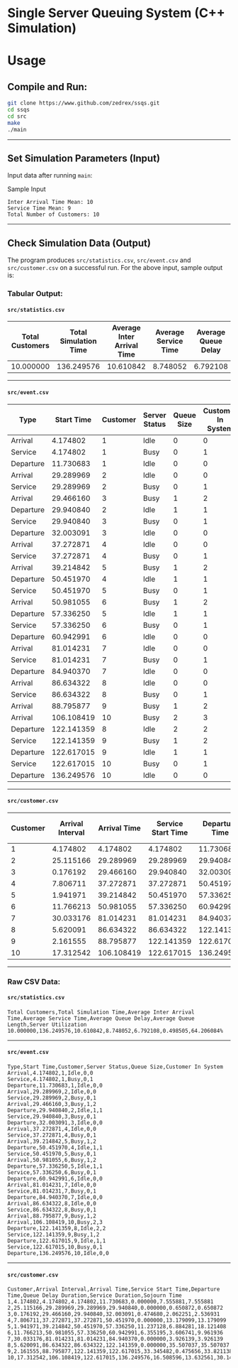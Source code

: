 # Single Server Queuing System (C++ Simulation)


# Usage
## Compile and Run:
```bash
git clone https://www.github.com/zedrex/ssqs.git
cd ssqs
cd src
make
./main
```
<hr>


## Set Simulation Parameters (Input)
Input data after running `main`:

Sample Input
```text
Inter Arrival Time Mean: 10  
Service Time Mean: 9
Total Number of Customers: 10
```

<hr>

## Check Simulation Data (Output)
The program produces `src/statistics.csv`, `src/event.csv` and `src/customer.csv` on a successful run. For the above input, sample output is:

### Tabular Output:
#### `src/statistics.csv`
| Total Customers | Total Simulation Time | Average Inter Arrival Time | Average Service Time | Average Queue Delay | Average Queue Length | Server Utilization |
| --------------- | --------------------- | -------------------------- | -------------------- | ------------------- | -------------------- | ------------------ |
| 10.000000       | 136.249576            | 10.610842                  | 8.748052             | 6.792108            | 0.498505             | 64.206084%         |



<hr>

#### `src/event.csv`
| Type      | Start Time | Customer | Server Status | Queue Size | Customer In System |
| --------- | ---------- | -------- | ------------- | ---------- | ------------------ |
| Arrival   | 4.174802   | 1        | Idle          | 0          | 0                  |
| Service   | 4.174802   | 1        | Busy          | 0          | 1                  |
| Departure | 11.730683  | 1        | Idle          | 0          | 0                  |
| Arrival   | 29.289969  | 2        | Idle          | 0          | 0                  |
| Service   | 29.289969  | 2        | Busy          | 0          | 1                  |
| Arrival   | 29.466160  | 3        | Busy          | 1          | 2                  |
| Departure | 29.940840  | 2        | Idle          | 1          | 1                  |
| Service   | 29.940840  | 3        | Busy          | 0          | 1                  |
| Departure | 32.003091  | 3        | Idle          | 0          | 0                  |
| Arrival   | 37.272871  | 4        | Idle          | 0          | 0                  |
| Service   | 37.272871  | 4        | Busy          | 0          | 1                  |
| Arrival   | 39.214842  | 5        | Busy          | 1          | 2                  |
| Departure | 50.451970  | 4        | Idle          | 1          | 1                  |
| Service   | 50.451970  | 5        | Busy          | 0          | 1                  |
| Arrival   | 50.981055  | 6        | Busy          | 1          | 2                  |
| Departure | 57.336250  | 5        | Idle          | 1          | 1                  |
| Service   | 57.336250  | 6        | Busy          | 0          | 1                  |
| Departure | 60.942991  | 6        | Idle          | 0          | 0                  |
| Arrival   | 81.014231  | 7        | Idle          | 0          | 0                  |
| Service   | 81.014231  | 7        | Busy          | 0          | 1                  |
| Departure | 84.940370  | 7        | Idle          | 0          | 0                  |
| Arrival   | 86.634322  | 8        | Idle          | 0          | 0                  |
| Service   | 86.634322  | 8        | Busy          | 0          | 1                  |
| Arrival   | 88.795877  | 9        | Busy          | 1          | 2                  |
| Arrival   | 106.108419 | 10       | Busy          | 2          | 3                  |
| Departure | 122.141359 | 8        | Idle          | 2          | 2                  |
| Service   | 122.141359 | 9        | Busy          | 1          | 2                  |
| Departure | 122.617015 | 9        | Idle          | 1          | 1                  |
| Service   | 122.617015 | 10       | Busy          | 0          | 1                  |
| Departure | 136.249576 | 10       | Idle          | 0          | 0                  |



<hr>

#### `src/customer.csv`
| Customer | Arrival Interval | Arrival Time | Service Start Time | Departure Time | Queue Delay Duration | Service Duration | Sojourn Time |
| -------- | ---------------- | ------------ | ------------------ | -------------- | -------------------- | ---------------- | ------------ |
| 1        | 4.174802         | 4.174802     | 4.174802           | 11.730683      | 0.000000             | 7.555881         | 7.555881     |
| 2        | 25.115166        | 29.289969    | 29.289969          | 29.940840      | 0.000000             | 0.650872         | 0.650872     |
| 3        | 0.176192         | 29.466160    | 29.940840          | 32.003091      | 0.474680             | 2.062251         | 2.536931     |
| 4        | 7.806711         | 37.272871    | 37.272871          | 50.451970      | 0.000000             | 13.179099        | 13.179099    |
| 5        | 1.941971         | 39.214842    | 50.451970          | 57.336250      | 11.237128            | 6.884281         | 18.121408    |
| 6        | 11.766213        | 50.981055    | 57.336250          | 60.942991      | 6.355195             | 3.606741         | 9.961936     |
| 7        | 30.033176        | 81.014231    | 81.014231          | 84.940370      | 0.000000             | 3.926139         | 3.926139     |
| 8        | 5.620091         | 86.634322    | 86.634322          | 122.141359     | 0.000000             | 35.507037        | 35.507037    |
| 9        | 2.161555         | 88.795877    | 122.141359         | 122.617015     | 33.345482            | 0.475656         | 33.821138    |
| 10       | 17.312542        | 106.108419   | 122.617015         | 136.249576     | 16.508596            | 13.632561        | 30.141157    |



<hr>



### Raw CSV Data:
#### `src/statistics.csv`
```csv
Total Customers,Total Simulation Time,Average Inter Arrival Time,Average Service Time,Average Queue Delay,Average Queue Length,Server Utilization
10.000000,136.249576,10.610842,8.748052,6.792108,0.498505,64.206084%
```
<hr>

#### `src/event.csv`
```csv
Type,Start Time,Customer,Server Status,Queue Size,Customer In System
Arrival,4.174802,1,Idle,0,0
Service,4.174802,1,Busy,0,1
Departure,11.730683,1,Idle,0,0
Arrival,29.289969,2,Idle,0,0
Service,29.289969,2,Busy,0,1
Arrival,29.466160,3,Busy,1,2
Departure,29.940840,2,Idle,1,1
Service,29.940840,3,Busy,0,1
Departure,32.003091,3,Idle,0,0
Arrival,37.272871,4,Idle,0,0
Service,37.272871,4,Busy,0,1
Arrival,39.214842,5,Busy,1,2
Departure,50.451970,4,Idle,1,1
Service,50.451970,5,Busy,0,1
Arrival,50.981055,6,Busy,1,2
Departure,57.336250,5,Idle,1,1
Service,57.336250,6,Busy,0,1
Departure,60.942991,6,Idle,0,0
Arrival,81.014231,7,Idle,0,0
Service,81.014231,7,Busy,0,1
Departure,84.940370,7,Idle,0,0
Arrival,86.634322,8,Idle,0,0
Service,86.634322,8,Busy,0,1
Arrival,88.795877,9,Busy,1,2
Arrival,106.108419,10,Busy,2,3
Departure,122.141359,8,Idle,2,2
Service,122.141359,9,Busy,1,2
Departure,122.617015,9,Idle,1,1
Service,122.617015,10,Busy,0,1
Departure,136.249576,10,Idle,0,0

```
<hr>

#### `src/customer.csv`
```csv
Customer,Arrival Interval,Arrival Time,Service Start Time,Departure Time,Queue Delay Duration,Service Duration,Sojourn Time
1,4.174802,4.174802,4.174802,11.730683,0.000000,7.555881,7.555881
2,25.115166,29.289969,29.289969,29.940840,0.000000,0.650872,0.650872
3,0.176192,29.466160,29.940840,32.003091,0.474680,2.062251,2.536931
4,7.806711,37.272871,37.272871,50.451970,0.000000,13.179099,13.179099
5,1.941971,39.214842,50.451970,57.336250,11.237128,6.884281,18.121408
6,11.766213,50.981055,57.336250,60.942991,6.355195,3.606741,9.961936
7,30.033176,81.014231,81.014231,84.940370,0.000000,3.926139,3.926139
8,5.620091,86.634322,86.634322,122.141359,0.000000,35.507037,35.507037
9,2.161555,88.795877,122.141359,122.617015,33.345482,0.475656,33.821138
10,17.312542,106.108419,122.617015,136.249576,16.508596,13.632561,30.141157
```
